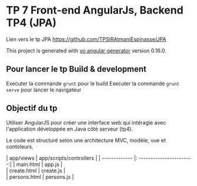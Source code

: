 # TP 7 Front-end AngularJs, Backend TP4 (JPA)

Lien vers le  tp JPA https://github.com/TPSIRAtmaniEspinasse/JPA

This project is generated with [yo angular generator](https://github.com/yeoman/generator-angular)
version 0.16.0.

## Pour lancer le tp Build & development

Executer la commande  `grunt` pour  le build
Executer la commande `grunt serve` pour lancer le navigateur

## Objectif du tp

Utiliser AngularJS pour créer une interface web qui intéragie avec l'application développée en Java côté serveur (tp4).

Le code est structuré selon une architecture MVC, modèle, vue et contoleurs.


| app/views     | app/scripts/controllers  | 
| ------------- |: -----------------------:| 
| main.html     |      app.js              |     
| create.html   |   create.js              |      
| persons.html  |  persons.js              |      
